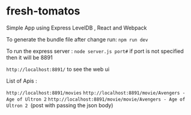 # fresh-tomatos

Simple App using Express LevelDB , React and Webpack

To generate the bundle file after change run:
`npm run dev`

To run the express server : `node server.js port#`  if port is not specified then it will be 8891

`` http://localhost:8891/ `` to see the web ui

List of Apis :

`http://localhost:8891/movies`
`http://localhost:8891/movie/Avengers - Age of Ultron 2`
``http://localhost:8891/movie/movie/Avengers - Age of Ultron 2 ``(post with passing the json body)


